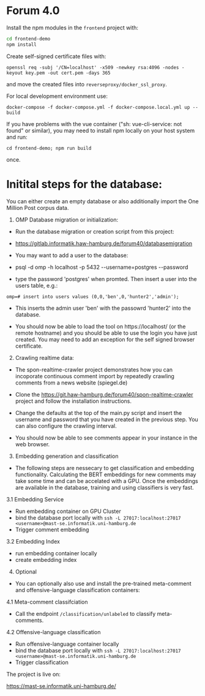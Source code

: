 # Forum 4.0

Install the npm modules in the `frontend` project with:

```bash
cd frontend-demo
npm install
```

Create self-signed certificate files with:

```openssl req -subj '/CN=localhost' -x509 -newkey rsa:4096 -nodes -keyout key.pem -out cert.pem -days 365```

and move the created files into `reverseproxy/docker_ssl_proxy`.

For local development environment use:

`docker-compose -f docker-compose.yml -f docker-compose.local.yml up --build`

If you have problems with the vue container ("sh: vue-cli-service: not found" or similar), you may need to install npm locally on your host system and run:

```cd frontend-demo; npm run build```

once.

# Initital steps for the database:

You can either create an empty database or also additionally import the One Million Post corpus data.

1. OMP Database migration or initialization:
- Run the database migration or creation script from this project:

- https://gitlab.informatik.haw-hamburg.de/forum40/databasemigration

- You may want to add a user to the database:

- psql -d omp -h localhost -p 5432 --username=postgres --password 

- type the password 'postgres' when promted. Then insert a user into the users table, e.g.:

```omp=# insert into users values (0,0,'ben',0,'hunter2','admin');```

- This inserts the admin user 'ben' with the passowrd 'hunter2' into the database.

- You should now be able to load the tool on https://localhost/ (or the remote hostname) and you should be able to use the login you have just created. You may need to add an exception for the self signed browser certificate.

2. Crawling realtime data:

- The spon-realtime-crawler project demonstrates how you can incoporate continuous comment import by repeatedly crawling comments from a news website (spiegel.de)

- Clone the https://git.haw-hamburg.de/forum40/spon-realtime-crawler project and follow the installation instructions.

- Change the defaults at the top of the main.py script and insert the username and password that you have created in the previous step. You can also configure the crawling interval.

- You should now be able to see comments appear in your instance in the web browser.

3. Embedding generation and classification

- The following steps are nessecary to get classification and embedding functionality. Calculating the BERT embeddings for new comments may take some time and can be accelated with a GPU. Once the embeddings are available in the database, training and using classifiers is very fast.

3.1 Embedding Service
- Run embedding container on GPU Cluster
- bind the database port locally with `ssh -L 27017:localhost:27017 <username>@mast-se.informatik.uni-hamburg.de`
- Trigger comment embedding

3.2 Embedding Index
- run embedding container locally
- create embedding index

4. Optional

- You can optionally also use and install the pre-trained meta-comment and offensive-language classification containers:

4.1 Meta-comment classifciation
- Call the endpoint `/classification/unlabeled` to classify meta-comments.

4.2 Offensive-language classification
- Run offensive-language container locally
- bind the database port locally with `ssh -L 27017:localhost:27017 <username>@mast-se.informatik.uni-hamburg.de`
- Trigger classification

The project is live on:

https://mast-se.informatik.uni-hamburg.de/